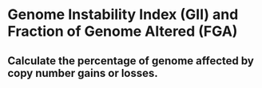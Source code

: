 # Genome Instability Index (GII) and Fraction of Genome Altered (FGA)
## Calculate the percentage of genome affected by copy number gains or losses. 
